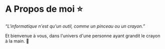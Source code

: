 # A Propos de moi ⭐


*“L'informatique n'est qu'un outil, comme un pinceau ou un crayon.”* 

Et bienvenue à vous, dans l'univers d'une personne ayant grandit le crayon à la main. 🌠


